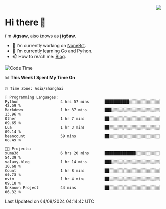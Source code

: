 <a href="#">
  <img align="right" src="https://github-readme-stats.vercel.app/api?username=j1g5awi&count_private=true&show_icons=true&title_color=80070B&text_color=B3B3B3&bg_color=212121&icon_color=80070B" />
</a>

# Hi there 👋

I'm **Jigsaw**, also knows as **j1g5aw**.

- 🔭 I’m currently working on [NoneBot](https://github.com/nonebot).
- 🌱 I’m currently learning Go and Python.
- 📫 How to reach me: [Blog](https://blog.maddestroyer.xyz/).

<!--START_SECTION:waka-->
![Code Time](http://img.shields.io/badge/Code%20Time-1%2C592%20hrs%2040%20mins-blue)

📊 **This Week I Spent My Time On** 

```text
🕑︎ Time Zone: Asia/Shanghai

💬 Programming Languages: 
Python                   4 hrs 57 mins       ███████████░░░░░░░░░░░░░░   42.59 % 
Markdown                 1 hr 37 mins        ███░░░░░░░░░░░░░░░░░░░░░░   13.96 % 
Other                    1 hr 7 mins         ██░░░░░░░░░░░░░░░░░░░░░░░   09.65 % 
Lua                      1 hr 3 mins         ██░░░░░░░░░░░░░░░░░░░░░░░   09.14 % 
beancount                59 mins             ██░░░░░░░░░░░░░░░░░░░░░░░   08.49 % 

🐱‍💻 Projects: 
xuma3d                   6 hrs 20 mins       ██████████████░░░░░░░░░░░   54.39 % 
valaxy-blog              1 hr 14 mins        ███░░░░░░░░░░░░░░░░░░░░░░   10.68 % 
Count                    1 hr 8 mins         ██░░░░░░░░░░░░░░░░░░░░░░░   09.75 % 
nvim                     1 hr 4 mins         ██░░░░░░░░░░░░░░░░░░░░░░░   09.18 % 
Unknown Project          44 mins             ██░░░░░░░░░░░░░░░░░░░░░░░   06.32 % 
```


 Last Updated on 04/08/2024 04:14:42 UTC
<!--END_SECTION:waka-->
